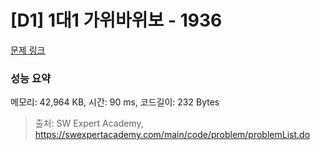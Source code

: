 # [D1] 1대1 가위바위보 - 1936 

[문제 링크](https://swexpertacademy.com/main/code/problem/problemDetail.do?contestProbId=AV5PjKXKALcDFAUq) 

### 성능 요약

메모리: 42,964 KB, 시간: 90 ms, 코드길이: 232 Bytes



> 출처: SW Expert Academy, https://swexpertacademy.com/main/code/problem/problemList.do